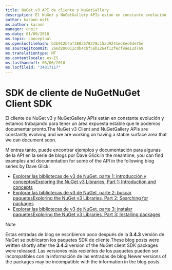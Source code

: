 ```yaml
---
title: NuGet v3 API de cliente y NuGetGallery
description: El NuGet y NuGetGallery APIs están en constante evolución y aún no aparece documentado, pero ejemplos están disponibles en el blog de Dave Glick.
author: karann-msft
ms.author: karann
manager: unnir
ms.date: 01/09/2018
ms.topic: conceptual
ms.openlocfilehash: b3b912b4af388a578378c15ad9241ed8ec0de75e
ms.sourcegitcommit: 2a6d200012cdb4cbf5ab1264f12fecf9ae12d769
ms.translationtype: MT
ms.contentlocale: es-ES
ms.lasthandoff: 06/06/2018
ms.locfileid: "34817117"
---
```

# <a name="nuget-client-sdk"></a><span data-ttu-id="c0c9a-103">SDK de cliente de NuGet</span><span class="sxs-lookup"><span data-stu-id="c0c9a-103">NuGet Client SDK</span></span>

<span data-ttu-id="c0c9a-104">El cliente de NuGet v3 y NuGetGallery APIs están en constante evolución y estamos trabajando para tener un área expuesta estable que le podemos documentar pronto.</span><span class="sxs-lookup"><span data-stu-id="c0c9a-104">The NuGet v3 Client and NuGetGallery APIs are constantly evolving and we are working on having a stable surface area that we can document soon.</span></span>

<span data-ttu-id="c0c9a-105">Mientras tanto, puede encontrar ejemplos y documentación para algunas de la API en la serie de blogs por Dave Glick:</span><span class="sxs-lookup"><span data-stu-id="c0c9a-105">In the meantime, you can find examples and documentation for some of the API in the following blog series by Dave Glick:</span></span>

- [<span data-ttu-id="c0c9a-106">Explorar las bibliotecas de v3 de NuGet, parte 1: introducción y conceptos</span><span class="sxs-lookup"><span data-stu-id="c0c9a-106">Exploring the NuGet v3 Libraries, Part 1: Introduction and concepts</span></span>](http://daveaglick.com/posts/exploring-the-nuget-v3-libraries-part-1)
- [<span data-ttu-id="c0c9a-107">Explorar las bibliotecas de v3 de NuGet, parte 2: buscar paquetes</span><span class="sxs-lookup"><span data-stu-id="c0c9a-107">Exploring the NuGet v3 Libraries, Part 2: Searching for packages</span></span>](http://daveaglick.com/posts/exploring-the-nuget-v3-libraries-part-2)
- [<span data-ttu-id="c0c9a-108">Explorar las bibliotecas de v3 de NuGet, parte 3: instalar paquetes</span><span class="sxs-lookup"><span data-stu-id="c0c9a-108">Exploring the NuGet v3 Libraries, Part 3: Installing packages</span></span>](http://daveaglick.com/posts/exploring-the-nuget-v3-libraries-part-3)

> [!Note]
> <span data-ttu-id="c0c9a-109">Estas entradas de blog se escribieron poco después de la **3.4.3** versión de NuGet se publicaron los paquetes SDK de cliente.</span><span class="sxs-lookup"><span data-stu-id="c0c9a-109">These blog posts were written shortly after the **3.4.3** version of the NuGet client SDK packages were released.</span></span>
> <span data-ttu-id="c0c9a-110">Las versiones más recientes de los paquetes pueden ser incompatibles con la información de las entradas de blog.</span><span class="sxs-lookup"><span data-stu-id="c0c9a-110">Newer versions of the packages may be incompatible with the information in the blog posts.</span></span>
